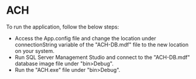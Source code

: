 # ACH


To run the application, follow the below steps: 
- Access the App.config file and change the location under connectionString variable of the "ACH-DB.mdf" file to the new location on your system.
- Run SQL Server Management Studio and connect to the "ACH-DB.mdf" database image file under "bin>Debug".
- Run the "ACH.exe" file under "bin>Debug".
